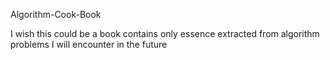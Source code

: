  Algorithm-Cook-Book

 I wish this could be a book contains only essence extracted from algorithm problems I will encounter in the future
